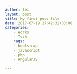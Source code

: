 ```yaml
---
author: fei
layout: post
title: My first post file
date: 2017-07-19 17:42:32+00:00
categories:
    - Works
    - Tech
    tags:
    - bootstrap
    - javascript
    - php
    - AngularJS
    ---
---
```

